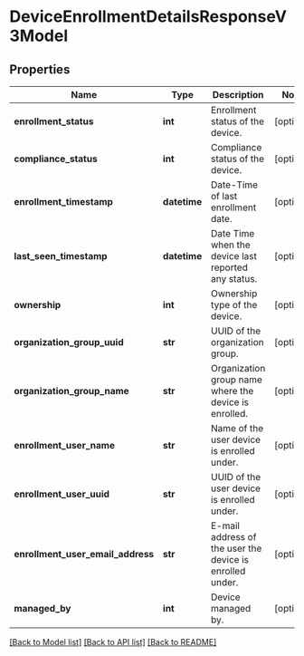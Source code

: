 # DeviceEnrollmentDetailsResponseV3Model

## Properties
Name | Type | Description | Notes
------------ | ------------- | ------------- | -------------
**enrollment_status** | **int** | Enrollment status of the device. | [optional] 
**compliance_status** | **int** | Compliance status of the device. | [optional] 
**enrollment_timestamp** | **datetime** | Date-Time of last enrollment date. | [optional] 
**last_seen_timestamp** | **datetime** | Date Time when the device last reported any status. | [optional] 
**ownership** | **int** | Ownership type of the device. | [optional] 
**organization_group_uuid** | **str** | UUID of the organization group. | [optional] 
**organization_group_name** | **str** | Organization group name where the device is enrolled. | [optional] 
**enrollment_user_name** | **str** | Name of the user device is enrolled under. | [optional] 
**enrollment_user_uuid** | **str** | UUID of the user device is enrolled under. | [optional] 
**enrollment_user_email_address** | **str** | E-mail address of the user the device is enrolled under. | [optional] 
**managed_by** | **int** | Device managed by. | [optional] 

[[Back to Model list]](../README.md#documentation-for-models) [[Back to API list]](../README.md#documentation-for-api-endpoints) [[Back to README]](../README.md)


